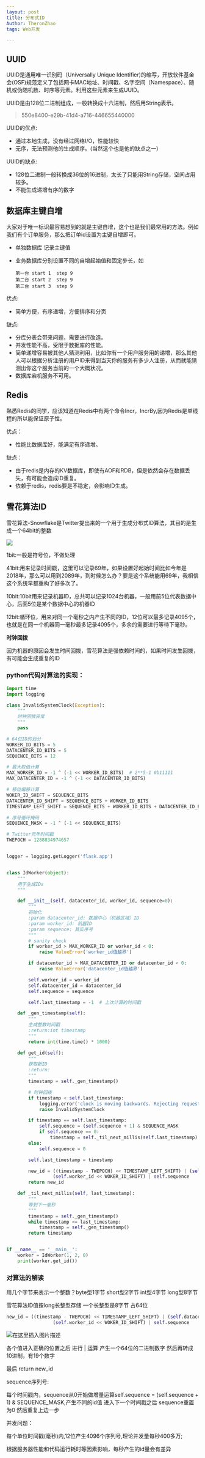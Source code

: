 ```yaml
---
layout: post
title: 分布式ID
Author: TheronZhao
tags: Web开发

---
```


## UUID

UUID是通用唯一识别码（Universally Unique Identifier)的缩写，开放软件基金会(OSF)规范定义了包括网卡MAC地址、时间戳、名字空间（Namespace）、随机或伪随机数、时序等元素。利用这些元素来生成UUID。

UUID是由128位二进制组成，一般转换成十六进制，然后用String表示。

> 550e8400-e29b-41d4-a716-446655440000

UUID的优点:

- 通过本地生成，没有经过网络I/O，性能较快
- 无序，无法预测他的生成顺序。(当然这个也是他的缺点之一)

UUID的缺点:

- 128位二进制一般转换成36位的16进制，太长了只能用String存储，空间占用较多。
- 不能生成递增有序的数字

## 数据库主键自增

大家对于唯一标识最容易想到的就是主键自增，这个也是我们最常用的方法。例如我们有个订单服务，那么把订单id设置为主键自增即可。

- 单独数据库 记录主键值

- 业务数据库分别设置不同的自增起始值和固定步长，如

    ```shell
    第一台 start 1  step 9 
    第二台 start 2  step 9 
    第三台 start 3  step 9
    ```

优点:

- 简单方便，有序递增，方便排序和分页

缺点:

- 分库分表会带来问题，需要进行改造。
- 并发性能不高，受限于数据库的性能。
- 简单递增容易被其他人猜测利用，比如你有一个用户服务用的递增，那么其他人可以根据分析注册的用户ID来得到当天你的服务有多少人注册，从而就能猜测出你这个服务当前的一个大概状况。
- 数据库宕机服务不可用。

## Redis

熟悉Redis的同学，应该知道在Redis中有两个命令Incr，IncrBy,因为Redis是单线程的所以能保证原子性。

优点：

- 性能比数据库好，能满足有序递增。

缺点：

- 由于redis是内存的KV数据库，即使有AOF和RDB，但是依然会存在数据丢失，有可能会造成ID重复。
- 依赖于redis，redis要是不稳定，会影响ID生成。

## 雪花算法ID

雪花算法-Snowflake是Twitter提出来的一个用于生成分布式ID算法，其目的是生成一个64bit的整数

![](/refer/雪花算法1.jpg)

1bit:一般是符号位，不做处理

41bit:用来记录时间戳，这里可以记录69年，如果设置好起始时间比如今年是2018年，那么可以用到2089年，到时候怎么办？要是这个系统能用69年，我相信这个系统早都重构了好多次了。

10bit:10bit用来记录机器ID，总共可以记录1024台机器，一般用前5位代表数据中心，后面5位是某个数据中心的机器ID

12bit:循环位，用来对同一个毫秒之内产生不同的ID，12位可以最多记录4095个，也就是在同一个机器同一毫秒最多记录4095个，多余的需要进行等待下毫秒。

**时钟回拨**

因为机器的原因会发生时间回拨，雪花算法是强依赖时间的，如果时间发生回拨，有可能会生成重复的ID

### python代码对算法的实现：

```python
import time
import logging

class InvalidSystemClock(Exception):
    """
    时钟回拨异常
    """
    pass

# 64位ID的划分
WORKER_ID_BITS = 5
DATACENTER_ID_BITS = 5
SEQUENCE_BITS = 12

# 最大取值计算
MAX_WORKER_ID = -1 ^ (-1 << WORKER_ID_BITS)  # 2**5-1 0b11111
MAX_DATACENTER_ID = -1 ^ (-1 << DATACENTER_ID_BITS)

# 移位偏移计算
WOKER_ID_SHIFT = SEQUENCE_BITS
DATACENTER_ID_SHIFT = SEQUENCE_BITS + WORKER_ID_BITS
TIMESTAMP_LEFT_SHIFT = SEQUENCE_BITS + WORKER_ID_BITS + DATACENTER_ID_BITS

# 序号循环掩码
SEQUENCE_MASK = -1 ^ (-1 << SEQUENCE_BITS)

# Twitter元年时间戳
TWEPOCH = 1288834974657


logger = logging.getLogger('flask.app')


class IdWorker(object):
    """
    用于生成IDs
    """

    def __init__(self, datacenter_id, worker_id, sequence=0):
        """
        初始化
        :param datacenter_id: 数据中心（机器区域）ID
        :param worker_id: 机器ID
        :param sequence: 其实序号
        """
        # sanity check
        if worker_id > MAX_WORKER_ID or worker_id < 0:
            raise ValueError('worker_id值越界')

        if datacenter_id > MAX_DATACENTER_ID or datacenter_id < 0:
            raise ValueError('datacenter_id值越界')

        self.worker_id = worker_id
        self.datacenter_id = datacenter_id
        self.sequence = sequence

        self.last_timestamp = -1  # 上次计算的时间戳

    def _gen_timestamp(self):
        """
        生成整数时间戳
        :return:int timestamp
        """
        return int(time.time() * 1000)

    def get_id(self):
        """
        获取新ID
        :return:
        """
        timestamp = self._gen_timestamp()

        # 时钟回拨
        if timestamp < self.last_timestamp:
            logging.error('clock is moving backwards. Rejecting requests until {}'.format(self.last_timestamp))
            raise InvalidSystemClock

        if timestamp == self.last_timestamp:
            self.sequence = (self.sequence + 1) & SEQUENCE_MASK
            if self.sequence == 0:
                timestamp = self._til_next_millis(self.last_timestamp)
        else:
            self.sequence = 0

        self.last_timestamp = timestamp

        new_id = ((timestamp - TWEPOCH) << TIMESTAMP_LEFT_SHIFT) | (self.datacenter_id << DATACENTER_ID_SHIFT) | \
                 (self.worker_id << WOKER_ID_SHIFT) | self.sequence
        return new_id

    def _til_next_millis(self, last_timestamp):
        """
        等到下一毫秒
        """
        timestamp = self._gen_timestamp()
        while timestamp <= last_timestamp:
            timestamp = self._gen_timestamp()
        return timestamp


if __name__ == '__main__':
    worker = IdWorker(1, 2, 0)
    print(worker.get_id())
```



### 对算法的解读

用几个字节来表示一个整数？byte型1字节  short型2字节  int型4字节  long型8字节

雪花算法ID值按long长整型存储 一个长整型是8字节  占64位

```python
new_id = ((timestamp - TWEPOCH) << TIMESTAMP_LEFT_SHIFT) | (self.datacenter_id << DATACENTER_ID_SHIFT) | \
                 (self.worker_id << WOKER_ID_SHIFT) | self.sequence
```

![在这里插入图片描述](/refer/雪花算法2.jpg)

各个值进入正确的位置之后  进行 | 运算    产生一个64位的二进制数字  然后再转成10进制，有19个数字

最后 return new_id      

sequence序列号:

每个时间戳内，sequence从0开始做增量运算self.sequence = (self.sequence + 1) & SEQUENCE_MASK,产生不同的id值
进入下一个时间戳之后 sequence重置为0  然后重复上边一步

并发问题：

每个单位时间戳(毫秒)内,12位产生4096个序列号,理论并发量每秒400多万;

根据服务器性能和代码运行耗时等因素影响，每秒产生的id量会有差异